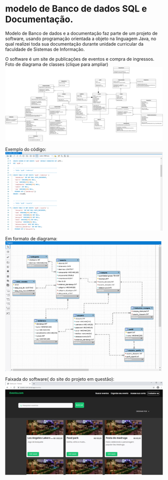 # modelo de Banco de dados SQL e Documentação.
Modelo de Banco de dados e a documentação faz parte de um projeto de software, usando programação orientada a objeto na linguagem Java, no qual realizei toda sua documentação durante unidade curricular da faculdade de Sistemas de Informação.


O software é um site de publicações de eventos e compra de ingressos.
Foto de diagrama de classes (clique para ampliar)
![diagrama](https://github.com/AlexPereiraChaves/BD-documentation_POO_MVC/blob/main/av3_diagrama_classes.png)

Exemplo do código:
![codigo](https://github.com/AlexPereiraChaves/BD-documentation_POO_MVC/blob/main/sql_code_example.png)

Em formato de diagrama:
![bd_diagrama](https://github.com/AlexPereiraChaves/BD-documentation_POO_MVC/blob/main/sql_diagram_example.png)


Faixada do software( do site do projeto em questão):
![site](https://github.com/AlexPereiraChaves/BD-documentation_POO_MVC/blob/main/foto_faixada.png)
